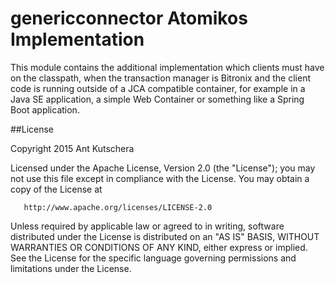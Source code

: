 # genericconnector Atomikos Implementation

This module contains the additional implementation which clients must have on the classpath, when the transaction manager is Bitronix and the client code is running outside of a JCA compatible container, for example in a Java SE application, a simple Web Container or something like a Spring Boot application.

##License

 Copyright 2015 Ant Kutschera

   Licensed under the Apache License, Version 2.0 (the "License");
   you may not use this file except in compliance with the License.
   You may obtain a copy of the License at

       http://www.apache.org/licenses/LICENSE-2.0

   Unless required by applicable law or agreed to in writing, software
   distributed under the License is distributed on an "AS IS" BASIS,
   WITHOUT WARRANTIES OR CONDITIONS OF ANY KIND, either express or implied.
   See the License for the specific language governing permissions and
   limitations under the License.
